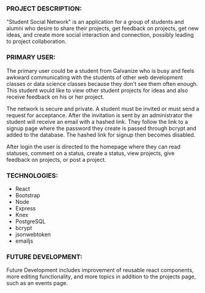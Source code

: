 ### PROJECT DESCRIPTION:

"Student Social Network" is an application for a group of students and alumni who desire to share their projects, get feedback on projects, get new ideas, and create more social interaction and connection, possibly leading to project collaboration.

### PRIMARY USER:

The primary user could be a student from Galvanize who is busy and feels awkward communicating with the students of other web development classes or data science classes because they don't see them often enough. This student would like to view other student projects for ideas and also receive feedback on his or her project.

The network is secure and private. A student must be invited or must send a request for acceptance. After the invitation is sent by an administrator the student will receive an email with a hashed link. They follow the link to a signup page where the password they create is passed through bcrypt and added to the database. The hashed link for signup then becomes disabled.

After login the user is directed to the homepage where they can read statuses, comment on a status, create a status, view projects, give feedback on projects, or post a project.

### TECHNOLOGIES:

* React
* Bootstrap
* Node
* Express
* Knex
* PostgreSQL
* bcrypt
* jsonwebtoken
* emailjs

### FUTURE DEVELOPMENT:

Future Development includes improvement of reusable react components, more editing functionality, and more topics in addition to the projects page, such as an events page.
